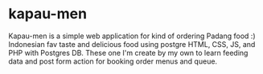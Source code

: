 # kapau-men
Kapau-men is a simple web application for kind of ordering Padang food :) Indonesian fav taste and delicious food using postgre HTML, CSS, JS, and PHP with Postgres DB. These one I'm create by my own to learn feeding data and post form action for booking order menus and queue.
